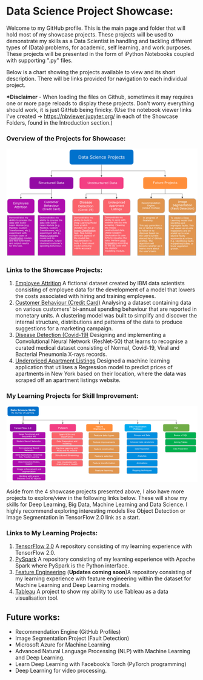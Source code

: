 # Data Science Project Showcase:

Welcome to my GitHub profile. This is the main page and folder that will hold most of my showcase projects. These projects will be used to demonstrate my skills as a Data Scientist in handling and tackling different types of (Data) problems, for academic, self learning, and work purposes. These projects will be presented in the form of iPython Notebooks coupled with supporting ".py" files.

Below is a chart showing the projects available to view and its short description. There will be links provided for navigation to each individual project. 

__*Disclaimer__ - When loading the files on Github, sometimes it may requires one or more page reloads to display these projects. Don't worry everything should work, it is just GitHub being finicky. (Use the notebook viewer links I've created -> https://nbviewer.jupyter.org/ in each of the Showcase Folders, found in the Introduction section.)

### Overview of the Projects for Showcase:
<img src="Display Images/2020_Nov_GitHub_Projects_Guide.PNG " width="1050">

### Links to the Showcase Projects:
1.	[Employee Attrition](https://github.com/ylee9107/DataScience_Projects/tree/main/Project%201%20-%20DS%20for%20HR%20department) A fictional dataset created by IBM data scientists consisting of employee data for the development of a model that lowers the costs associated with hiring and training employees.
2.	[Customer Behaviour (Credit Card)](https://github.com/ylee9107/DataScience_Projects/tree/main/Project%202%20-%20DS%20For%20Marketing%20Department) Analysing a dataset containing data on various customers' bi-annual spending behaviour that are reported in monetary units. A clustering model was built to simplify and discover the internal structure, distributions and patterns of the data to produce suggestions for a marketing campaign.
3.	[Disease Detection (Covid-19)](https://github.com/ylee9107/DataScience_Projects/tree/main/Project%203%20-%20DS%20For%20Operating%20Department) Designing and implementing a Convolutional Neural Network (ResNet-50) that learns to recognise a curated medical dataset consisting of Normal, Covid-19, Viral and Bacterial Pneumonia X-rays records.
4.	[Underpriced Apartment Listings](https://github.com/ylee9107/DataScience_Projects/tree/main/Project%204%20-%20DS%20for%20Underpriced%20Apartments) Designed a machine learning application that utilises a Regression model to predict prices of apartments in New York based on their location, where the data was scraped off an apartment listings website.

### My Learning Projects for Skill Improvement:
<img src="Display Images/2020_Nov_GitHub_Skills.PNG " width="1050">

Aside from the 4 showcase projects presented above, I also have more projects to explore/view in the following links below. These will show my skills for Deep Learning, Big Data, Machine Learning and Data Science. I highly recommend exploring interesting models like Object Detection or Image Segmentation in TensorFlow 2.0 link as a start.

### Links to My Learning Projects:
1.	[TensorFlow 2.0](https://github.com/ylee9107/ComputerVisionTensorFlow2_myLearning) A repository consisting of my learning experience with TensorFlow 2.0.
2.	[PySpark](https://github.com/ylee9107/PySpark_myLearning) A repository consisting of my learning experience with Apache Spark where PySpark is the Python interface.
3.	[Feature Engineering]( https://github.com/ylee9107/FeatureEngineering_myLearning) (__Updates coming soon__)A repository consisting of my learning experience with feature engineering within the dataset for Machine Learning and Deep Learning models.
4.	[Tableau](https://github.com/ylee9107/Visual-Analytics-Project-1-footballResults) A project to show my ability to use Tableau as a data visualisation tool. 

## Future works:
-	Recommendation Engine (GitHub Profiles)
-	Image Segmentation Project (Fault Detection)
- Microsoft Azure for Machine Learning
- Advanced Natural Language Processing (NLP) with Machine Learning and Deep Learning.
-	Learn Deep Learning with Facebook’s Torch (PyTorch programming)
-	Deep Learning for video processing.

